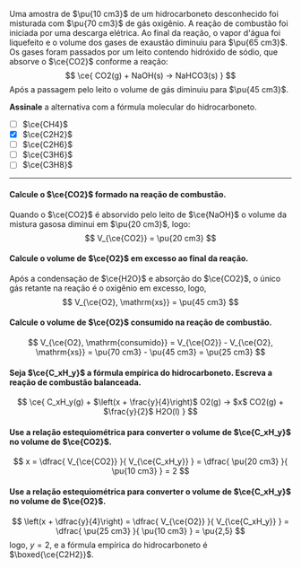 Uma amostra de $\pu{10 cm3}$ de um hidrocarboneto desconhecido foi misturada com $\pu{70 cm3}$ de gás oxigênio. A reação de combustão foi iniciada por uma descarga elétrica. Ao final da reação, o vapor d'água foi liquefeito e o volume dos gases de exaustão diminuiu para $\pu{65 cm3}$. Os gases foram passados por um leito contendo hidróxido de sódio, que absorve o $\ce{CO2}$ conforme a reação:
$$
    \ce{ CO2(g) + NaOH(s) -> NaHCO3(s) }
$$
Após a passagem pelo leito o volume de gás diminuiu para $\pu{45 cm3}$.

**Assinale** a alternativa com a fórmula molecular do hidrocarboneto.

- [ ] $\ce{CH4}$
- [x] $\ce{C2H2}$
- [ ] $\ce{C2H6}$
- [ ] $\ce{C3H6}$
- [ ] $\ce{C3H8}$

---

#### Calcule o $\ce{CO2}$ formado na reação de combustão.

Quando o $\ce{CO2}$ é absorvido pelo leito de $\ce{NaOH}$ o volume da mistura gasosa diminui em $\pu{20 cm3}$, logo:
$$
    V_{\ce{CO2}} = \pu{20 cm3}
$$

#### Calcule o volume de $\ce{O2}$ em excesso ao final da reação.

Após a condensação de $\ce{H2O}$ e absorção do $\ce{CO2}$, o único gás retante na reação é o oxigênio em excesso, logo,
$$
    V_{\ce{O2}, \mathrm{xs}} = \pu{45 cm3}
$$

#### Calcule o volume de $\ce{O2}$ consumido na reação de combustão.

$$
    V_{\ce{O2}, \mathrm{consumido}} 
        =  V_{\ce{O2}} -  V_{\ce{O2}, \mathrm{xs}}
        = \pu{70 cm3} - \pu{45 cm3}
        = \pu{25 cm3}
$$

#### Seja $\ce{C_xH_y}$ a fórmula empírica do hidrocarboneto. Escreva a reação de combustão balanceada.

$$
    \ce{ C_xH_y(g) + $\left(x + \frac{y}{4}\right)$ O2(g) -> $x$ CO2(g) + $\frac{y}{2}$ H2O(l) }
$$

#### Use a relação estequiométrica para converter o volume de $\ce{C_xH_y}$ no volume de $\ce{CO2}$.

$$
    x = \dfrac{ V_{\ce{CO2}} }{ V_{\ce{C_xH_y}} } 
        = \dfrac{ \pu{20 cm3} }{ \pu{10 cm3} } = 2
$$

#### Use a relação estequiométrica para converter o volume de $\ce{C_xH_y}$ no volume de $\ce{O2}$.

$$
    \left(x + \dfrac{y}{4}\right) 
        = \dfrac{ V_{\ce{O2}} }{ V_{\ce{C_xH_y}} } 
        = \dfrac{ \pu{25 cm3} }{ \pu{10 cm3} } = \pu{2,5}
$$
logo, $y = 2$, e a fórmula empírica do hidrocarboneto é $\boxed{\ce{C2H2}}$.
